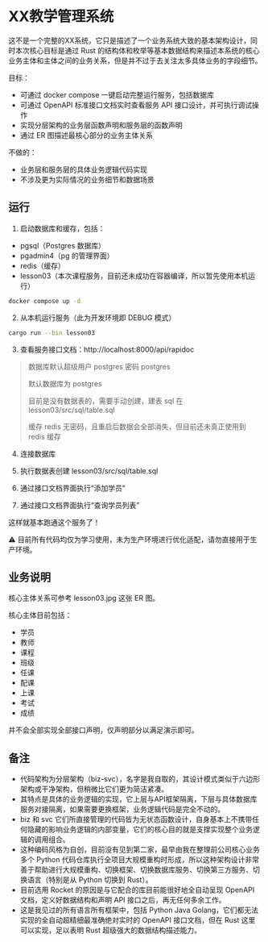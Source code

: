 # XX教学管理系统

这不是一个完整的XX系统，它只是描述了一个业务系统大致的基本架构设计，同时本次核心目标是通过 Rust 的结构体和枚举等基本数据结构来描述本系统的核心业务主体和主体之间的业务关系，但是并不过于去关注太多具体业务的字段细节。

目标：

- 可通过 docker compose 一键启动完整运行服务，包括数据库
- 可通过 OpenAPI 标准接口文档实时查看服务 API 接口设计，并可执行调试操作
- 实现分层架构的业务层函数声明和服务层的函数声明
- 通过 ER 图描述最核心部分的业务主体关系

不做的：

- 业务层和服务层的具体业务逻辑代码实现
- 不涉及更为实际情况的业务细节和数据场景

## 运行

1. 启动数据库和缓存，包括：

- pgsql（Postgres 数据库）
- pgadmin4（pg 的管理界面）
- redis（缓存）
- lesson03（本次课程服务，目前还未成功在容器编译，所以暂先使用本机运行）

```sh
docker compose up -d
```

2. 从本机运行服务（此为开发环境即 DEBUG 模式）

```sh
cargo run --bin lesson03
```

3. 查看服务接口文档：http://localhost:8000/api/rapidoc

> 数据库默认超级用户 postgres 密码 postgres
>
> 默认数据库为 postgres
>
> 目前是没有数据表的，需要手动创建，建表 sql 在 lesson03/src/sql/table.sql
>
> 缓存 redis 无密码，且重启后数据会全部消失，但目前还未真正使用到 redis 缓存

4. 连接数据库

5. 执行数据表创建 lesson03/src/sql/table.sql
6. 通过接口文档界面执行“添加学员”
7. 通过接口文档界面执行“查询学员列表”

这样就基本跑通这个服务了！

⚠️ 目前所有代码均仅为学习使用，未为生产环境进行优化适配，请勿直接用于生产环境。

## 业务说明

核心主体关系可参考 lesson03.jpg 这张 ER 图。

核心主体目前包括：

- 学员
- 教师
- 课程
- 班级
- 任课
- 配课
- 上课
- 考试
- 成绩

并不会全部实现全部接口声明，仅声明部分以满足演示即可。

## 备注

- 代码架构为分层架构（biz-svc），名字是我自取的，其设计模式类似于六边形架构或干净架构，但稍微比它们更为简洁紧凑。
- 其特点是具体的业务逻辑的实现，它上层与API框架隔离，下层与具体数据库服务对接隔离，如果需要更换框架，业务逻辑代码是完全不动的。
- biz 和 svc 它们所直接管理的代码皆为无状态函数设计，自身基本上不携带任何隐藏的影响业务逻辑的内部变量，它们的核心目的就是支撑实现整个业务逻辑的调用组合。
- 这种编码风格为自创，目前没有见到第二家，最早由我在整理前公司核心业务多个 Python 代码仓库执行全项目大规模重构时形成，所以这种架构设计非常善于帮助进行大规模重构、切换框架、切换数据库服务、切换第三方服务、切换语言（特别是从 Python 切换到 Rust）。
- 目前选用 Rocket 的原因是与它配合的库目前能很好地全自动呈现 OpenAPI 文档，定义好数据结构和声明 API 接口之后，再无任何多余工作。
- 这是我见过的所有语言所有框架中，包括 Python Java Golang，它们都无法实现的全自动超精细最准确绝对实时的 OpenAPI 接口文档，但在 Rust 这里可以实现，足以表明 Rust 超级强大的数据结构描述能力。

